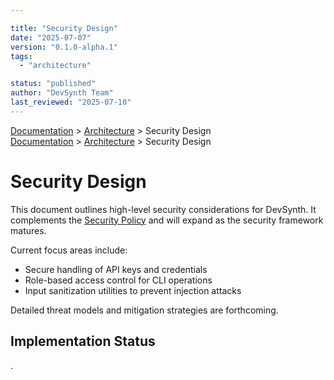 ```yaml
---

title: "Security Design"
date: "2025-07-07"
version: "0.1.0-alpha.1"
tags:
  - "architecture"

status: "published"
author: "DevSynth Team"
last_reviewed: "2025-07-10"
---
```

<div class="breadcrumbs">
<a href="../index.md">Documentation</a> &gt; <a href="index.md">Architecture</a> &gt; Security Design
</div>

<div class="breadcrumbs">
<a href="../index.md">Documentation</a> &gt; <a href="index.md">Architecture</a> &gt; Security Design
</div>

# Security Design

This document outlines high-level security considerations for DevSynth. It complements the [Security Policy](../policies/security.md) and will expand as the security framework matures.

Current focus areas include:

- Secure handling of API keys and credentials
- Role-based access control for CLI operations
- Input sanitization utilities to prevent injection attacks


Detailed threat models and mitigation strategies are forthcoming.
## Implementation Status

.
